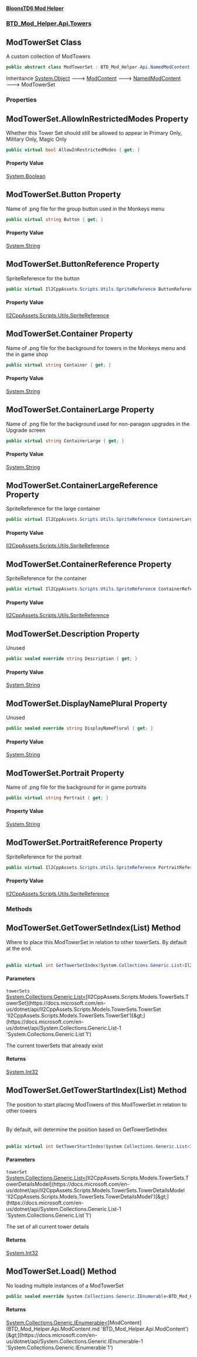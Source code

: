 #### [BloonsTD6 Mod Helper](README.md 'README')
### [BTD_Mod_Helper.Api.Towers](README.md#BTD_Mod_Helper.Api.Towers 'BTD_Mod_Helper.Api.Towers')

## ModTowerSet Class

A custom collection of ModTowers

```csharp
public abstract class ModTowerSet : BTD_Mod_Helper.Api.NamedModContent
```

Inheritance [System.Object](https://docs.microsoft.com/en-us/dotnet/api/System.Object 'System.Object') &#129106; [ModContent](BTD_Mod_Helper.Api.ModContent.md 'BTD_Mod_Helper.Api.ModContent') &#129106; [NamedModContent](BTD_Mod_Helper.Api.NamedModContent.md 'BTD_Mod_Helper.Api.NamedModContent') &#129106; ModTowerSet
### Properties

<a name='BTD_Mod_Helper.Api.Towers.ModTowerSet.AllowInRestrictedModes'></a>

## ModTowerSet.AllowInRestrictedModes Property

Whether this Tower Set should still be allowed to appear in Primary Only, Military Only, Magic Only

```csharp
public virtual bool AllowInRestrictedModes { get; }
```

#### Property Value
[System.Boolean](https://docs.microsoft.com/en-us/dotnet/api/System.Boolean 'System.Boolean')

<a name='BTD_Mod_Helper.Api.Towers.ModTowerSet.Button'></a>

## ModTowerSet.Button Property

Name of .png file for the group button used in the Monkeys menu

```csharp
public virtual string Button { get; }
```

#### Property Value
[System.String](https://docs.microsoft.com/en-us/dotnet/api/System.String 'System.String')

<a name='BTD_Mod_Helper.Api.Towers.ModTowerSet.ButtonReference'></a>

## ModTowerSet.ButtonReference Property

SpriteReference for the button

```csharp
public virtual Il2CppAssets.Scripts.Utils.SpriteReference ButtonReference { get; }
```

#### Property Value
[Il2CppAssets.Scripts.Utils.SpriteReference](https://docs.microsoft.com/en-us/dotnet/api/Il2CppAssets.Scripts.Utils.SpriteReference 'Il2CppAssets.Scripts.Utils.SpriteReference')

<a name='BTD_Mod_Helper.Api.Towers.ModTowerSet.Container'></a>

## ModTowerSet.Container Property

Name of .png file for the background for towers in the Monkeys menu and the in game shop

```csharp
public virtual string Container { get; }
```

#### Property Value
[System.String](https://docs.microsoft.com/en-us/dotnet/api/System.String 'System.String')

<a name='BTD_Mod_Helper.Api.Towers.ModTowerSet.ContainerLarge'></a>

## ModTowerSet.ContainerLarge Property

Name of .png file for the background used for non-paragon upgrades in the Upgrade screen

```csharp
public virtual string ContainerLarge { get; }
```

#### Property Value
[System.String](https://docs.microsoft.com/en-us/dotnet/api/System.String 'System.String')

<a name='BTD_Mod_Helper.Api.Towers.ModTowerSet.ContainerLargeReference'></a>

## ModTowerSet.ContainerLargeReference Property

SpriteReference for the large container

```csharp
public virtual Il2CppAssets.Scripts.Utils.SpriteReference ContainerLargeReference { get; }
```

#### Property Value
[Il2CppAssets.Scripts.Utils.SpriteReference](https://docs.microsoft.com/en-us/dotnet/api/Il2CppAssets.Scripts.Utils.SpriteReference 'Il2CppAssets.Scripts.Utils.SpriteReference')

<a name='BTD_Mod_Helper.Api.Towers.ModTowerSet.ContainerReference'></a>

## ModTowerSet.ContainerReference Property

SpriteReference for the container

```csharp
public virtual Il2CppAssets.Scripts.Utils.SpriteReference ContainerReference { get; }
```

#### Property Value
[Il2CppAssets.Scripts.Utils.SpriteReference](https://docs.microsoft.com/en-us/dotnet/api/Il2CppAssets.Scripts.Utils.SpriteReference 'Il2CppAssets.Scripts.Utils.SpriteReference')

<a name='BTD_Mod_Helper.Api.Towers.ModTowerSet.Description'></a>

## ModTowerSet.Description Property

Unused

```csharp
public sealed override string Description { get; }
```

#### Property Value
[System.String](https://docs.microsoft.com/en-us/dotnet/api/System.String 'System.String')

<a name='BTD_Mod_Helper.Api.Towers.ModTowerSet.DisplayNamePlural'></a>

## ModTowerSet.DisplayNamePlural Property

Unused

```csharp
public sealed override string DisplayNamePlural { get; }
```

#### Property Value
[System.String](https://docs.microsoft.com/en-us/dotnet/api/System.String 'System.String')

<a name='BTD_Mod_Helper.Api.Towers.ModTowerSet.Portrait'></a>

## ModTowerSet.Portrait Property

Name of .png file for the background for in game portraits

```csharp
public virtual string Portrait { get; }
```

#### Property Value
[System.String](https://docs.microsoft.com/en-us/dotnet/api/System.String 'System.String')

<a name='BTD_Mod_Helper.Api.Towers.ModTowerSet.PortraitReference'></a>

## ModTowerSet.PortraitReference Property

SpriteReference for the portrait

```csharp
public virtual Il2CppAssets.Scripts.Utils.SpriteReference PortraitReference { get; }
```

#### Property Value
[Il2CppAssets.Scripts.Utils.SpriteReference](https://docs.microsoft.com/en-us/dotnet/api/Il2CppAssets.Scripts.Utils.SpriteReference 'Il2CppAssets.Scripts.Utils.SpriteReference')
### Methods

<a name='BTD_Mod_Helper.Api.Towers.ModTowerSet.GetTowerSetIndex(System.Collections.Generic.List_Il2CppAssets.Scripts.Models.TowerSets.TowerSet_)'></a>

## ModTowerSet.GetTowerSetIndex(List<TowerSet>) Method

Where to place this ModTowerSet in relation to other towerSets. By default at the end.  
<br/>

```csharp
public virtual int GetTowerSetIndex(System.Collections.Generic.List<Il2CppAssets.Scripts.Models.TowerSets.TowerSet> towerSets);
```
#### Parameters

<a name='BTD_Mod_Helper.Api.Towers.ModTowerSet.GetTowerSetIndex(System.Collections.Generic.List_Il2CppAssets.Scripts.Models.TowerSets.TowerSet_).towerSets'></a>

`towerSets` [System.Collections.Generic.List&lt;](https://docs.microsoft.com/en-us/dotnet/api/System.Collections.Generic.List-1 'System.Collections.Generic.List`1')[Il2CppAssets.Scripts.Models.TowerSets.TowerSet](https://docs.microsoft.com/en-us/dotnet/api/Il2CppAssets.Scripts.Models.TowerSets.TowerSet 'Il2CppAssets.Scripts.Models.TowerSets.TowerSet')[&gt;](https://docs.microsoft.com/en-us/dotnet/api/System.Collections.Generic.List-1 'System.Collections.Generic.List`1')

The current towerSets that already exist

#### Returns
[System.Int32](https://docs.microsoft.com/en-us/dotnet/api/System.Int32 'System.Int32')

<a name='BTD_Mod_Helper.Api.Towers.ModTowerSet.GetTowerStartIndex(System.Collections.Generic.List_Il2CppAssets.Scripts.Models.TowerSets.TowerDetailsModel_)'></a>

## ModTowerSet.GetTowerStartIndex(List<TowerDetailsModel>) Method

The position to start placing ModTowers of this ModTowerSet in relation to other towers  
<br/>  
By default, will determine the position based on GetTowerSetIndex  
<br/>

```csharp
public virtual int GetTowerStartIndex(System.Collections.Generic.List<Il2CppAssets.Scripts.Models.TowerSets.TowerDetailsModel> towerSet);
```
#### Parameters

<a name='BTD_Mod_Helper.Api.Towers.ModTowerSet.GetTowerStartIndex(System.Collections.Generic.List_Il2CppAssets.Scripts.Models.TowerSets.TowerDetailsModel_).towerSet'></a>

`towerSet` [System.Collections.Generic.List&lt;](https://docs.microsoft.com/en-us/dotnet/api/System.Collections.Generic.List-1 'System.Collections.Generic.List`1')[Il2CppAssets.Scripts.Models.TowerSets.TowerDetailsModel](https://docs.microsoft.com/en-us/dotnet/api/Il2CppAssets.Scripts.Models.TowerSets.TowerDetailsModel 'Il2CppAssets.Scripts.Models.TowerSets.TowerDetailsModel')[&gt;](https://docs.microsoft.com/en-us/dotnet/api/System.Collections.Generic.List-1 'System.Collections.Generic.List`1')

The set of all current tower details

#### Returns
[System.Int32](https://docs.microsoft.com/en-us/dotnet/api/System.Int32 'System.Int32')

<a name='BTD_Mod_Helper.Api.Towers.ModTowerSet.Load()'></a>

## ModTowerSet.Load() Method

No loading multiple instances of a ModTowerSet

```csharp
public sealed override System.Collections.Generic.IEnumerable<BTD_Mod_Helper.Api.ModContent> Load();
```

#### Returns
[System.Collections.Generic.IEnumerable&lt;](https://docs.microsoft.com/en-us/dotnet/api/System.Collections.Generic.IEnumerable-1 'System.Collections.Generic.IEnumerable`1')[ModContent](BTD_Mod_Helper.Api.ModContent.md 'BTD_Mod_Helper.Api.ModContent')[&gt;](https://docs.microsoft.com/en-us/dotnet/api/System.Collections.Generic.IEnumerable-1 'System.Collections.Generic.IEnumerable`1')